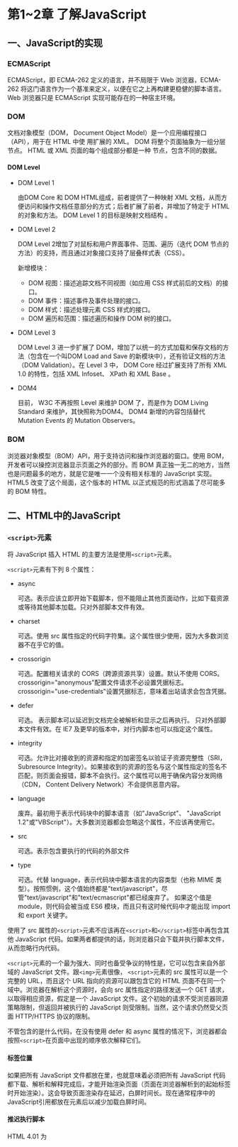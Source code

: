 # 第1~2章 了解JavaScript

## 一、JavaScript的实现

### ECMAScript

ECMAScript，即 ECMA-262 定义的语言，并不局限于 Web 浏览器，ECMA-262 将这门语言作为一个基准来定义，以便在它之上再构建更稳健的脚本语言。Web 浏览器只是 ECMAScript 实现可能存在的一种宿主环境。

### DOM

文档对象模型（DOM， Document Object Model）是一个应用编程接口（API），用于在 HTML 中使
用扩展的 XML。 DOM 将整个页面抽象为一组分层节点。 HTML 或 XML 页面的每个组成部分都是一种
节点，包含不同的数据。

#### DOM Level

- DOM Level 1

  由DOM Core 和 DOM HTML组成，前者提供了一种映射 XML 文档，从而方便访问和操作文档任意部分的方式；后者扩展了前者，并增加了特定于 HTML 的对象和方法。 DOM Level 1 的目标是映射文档结构 。

- DOM Level 2

  DOM Level 2增加了对鼠标和用户界面事件、范围、遍历（迭代 DOM 节点的方法）的支持，而且通过对象接口支持了层叠样式表（CSS）。

  新增模块：

  - DOM 视图：描述追踪文档不同视图（如应用 CSS 样式前后的文档）的接口。
  - DOM 事件：描述事件及事件处理的接口。
  - DOM 样式：描述处理元素 CSS 样式的接口。
  - DOM 遍历和范围：描述遍历和操作 DOM 树的接口。

- DOM Level 3

  DOM Level 3 进一步扩展了 DOM，增加了以统一的方式加载和保存文档的方法（包含在一个叫DOM Load and Save 的新模块中），还有验证文档的方法（DOM Validation）。在 Level 3 中， DOM Core 经过扩展支持了所有 XML 1.0 的特性，包括 XML Infoset、 XPath 和 XML Base 。

- DOM4

  目前， W3C 不再按照 Level 来维护 DOM 了，而是作为 DOM Living Standard 来维护，其快照称为DOM4。 DOM4 新增的内容包括替代 Mutation Events 的 Mutation Observers。

### BOM

浏览器对象模型（BOM）API，用于支持访问和操作浏览器的窗口。使用 BOM，开发者可以操控浏览器显示页面之外的部分。而 BOM 真正独一无二的地方，当然也是问题最多的地方，就是它是唯一一个没有相关标准的 JavaScript 实现。 HTML5 改变了这个局面，这个版本的 HTML 以正式规范的形式涵盖了尽可能多的 BOM 特性。

## 二、HTML中的JavaScript

### `<script>`元素

将 JavaScript 插入 HTML 的主要方法是使用`<script>`元素。

`<script>`元素有下列 8 个属性：

- async

  可选。表示应该立即开始下载脚本，但不能阻止其他页面动作，比如下载资源或等待其他脚本加载。只对外部脚本文件有效。

- charset

  可选。使用 src 属性指定的代码字符集。这个属性很少使用，因为大多数浏览器不在乎它的值。

- crossorigin

  可选。配置相关请求的 CORS（跨源资源共享）设置。默认不使用 CORS。crossorigin="anonymous"配置文件请求不必设置凭据标志。 crossorigin="use-credentials"设置凭据标志，意味着出站请求会包含凭据。

- defer

  可选。 表示脚本可以延迟到文档完全被解析和显示之后再执行。 只对外部脚本文件有效。在 IE7 及更早的版本中，对行内脚本也可以指定这个属性。

- integrity

  可选。允许比对接收到的资源和指定的加密签名以验证子资源完整性（SRI，Subresource Integrity）。如果接收到的资源的签名与这个属性指定的签名不匹配，则页面会报错，脚本不会执行。这个属性可以用于确保内容分发网络（CDN， Content Delivery Network）不会提供恶意内容。

- language

  废弃。最初用于表示代码块中的脚本语言（如"JavaScript"、 "JavaScript 1.2"或"VBScript"）。大多数浏览器都会忽略这个属性，不应该再使用它。

- src

  可选。表示包含要执行的代码的外部文件

- type

  可选。代替 language，表示代码块中脚本语言的内容类型（也称 MIME 类型）。按照惯例，这个值始终都是"text/javascript"，尽管"text/javascript"和"text/ecmascript"都已经废弃了。 如果这个值是 module，则代码会被当成 ES6 模块，而且只有这时候代码中才能出现 import 和 export 关键字。

使用了 src 属性的`<script>`元素不应该再在`<script>`和`</script>`标签中再包含其他 JavaScript 代码。如果两者都提供的话，则浏览器只会下载并执行脚本文件，从而忽略行内代码。

`<script>`元素的一个最为强大、同时也备受争议的特性是，它可以包含来自外部域的 JavaScript 文件。跟`<img>`元素很像， `<script>`元素的 src 属性可以是一个完整的 URL，而且这个 URL 指向的资源可以跟包含它的 HTML 页面不在同一个域中。浏览器在解析这个资源时，会向 src 属性指定的路径发送一个 GET 请求，以取得相应资源，假定是一个 JavaScript 文件。这个初始的请求不受浏览器同源策略限制，但返回并被执行的 JavaScript 则受限制。当然，这个请求仍然受父页面 HTTP/HTTPS 协议的限制。

不管包含的是什么代码，在没有使用 defer 和 async 属性的情况下，浏览器都会按照`<script>`在页面中出现的顺序依次解释它们。

#### 标签位置

如果把所有 JavaScript 文件都放在<head>里，也就意味着必须把所有 JavaScript 代码都下载、解析和解释完成后，才能开始渲染页面（页面在浏览器解析到<body>的起始标签时开始渲染）。这会导致页面渲染存在延迟，白屏时间长。现在通常程序中的JavaScript引用都放在<body>元素后以减少加载白屏时间。

#### 推迟执行脚本

HTML 4.01 为<script>元素定义了一个叫 defer 的属性。这个属性表示脚本在执行的时候不会改变页面的结构。也就是说，脚本会被延迟到整个页面都解析完毕后再运行。因此，在<script>元素上设置 defer 属性，相当于告诉浏览器**立即下载，但延迟执行**。

```html
<script defer src="example1.js"></script>
<script defer src="example2.js"></script>
```

上面例子，第一个推迟的脚 本会在第二个推迟的脚本之前执行，而且两者都会在 DOMContentLoaded 事件之前执行。不过在实际当中，推迟执行的脚本不一定总会按顺序执行或者在 DOMContentLoaded 事件之前执行，因此最好只包含一个这样的脚本。

#### 异步执行脚本

HTML5 为<script>元素定义了 async 属性，与 defer 类似，它只适用于外部脚本，会告诉浏览器立即开始下载。不过，标记为 async 的脚本不保证能按照它们出现的次序执行。

async 属性告诉浏览器，不必等脚本下载和执行完后再加载页面，同样也不必等到该异步脚本下载和执行后再加载其他脚本。因此，异步脚本不应该在加载期间修改 DOM。

异步脚本保证会在页面的 load 事件前执行，但可能会在 DOMContentLoaded 之前或之后。

#### 动态加载脚本

除了静态在HTML中引入，通过向 DOM 中动态添加 script 元素同样可以加载指定的脚本。只要创建一个 script 元素并将其添加到 DOM 即可。

默认情况下， 以这种方式创建的<script>元素是以异步方式加载的，相当于添加了 async 属性。不过这样做可能会 有问题，因为所有浏览器都支持 createElement()方法，但不是所有浏览器都支持 async 属性。因此，如果要统一动态脚本的加载行为，可以明确将其设置为同步加载。

```javascript
let script = document.createElement('script');
script.src = 'gibberish.js';
script.async = false; 
document.head.appendChild(script);
```

以这种方式获取的资源对浏览器预加载器是不可见的。这会严重影响它们在资源获取队列中的优先级。根据应用程序的工作方式以及怎么使用，这种方式可能会严重影响性能。要想让预加载器知道这些动态请求文件的存在，可以在文档头部显式声明它们：

```html
<link rel="preload" href="gibberish.js">
```

### 行内代码和外部文件

通常认为最佳实践是尽可能将 JavaScript 代 码放在外部文件中。使用外部文件的优点：

* 可维护性

  JavaScript 代码如果分散到很多 HTML 页面，会导致维护困难。而用一个目录保存 所有 JavaScript 文件，则更容易维护，这样开发者就可以独立于使用它们的 HTML 页面来编辑代码。

* 缓存

  浏览器会根据特定的设置缓存所有外部链接的 JavaScript 文件，这意味着如果两个页面都用到同一个文件，则该文件只需下载一次。这最终意味着页面加载更快。

* 适应未来

  通过把 JavaScript 放到外部文件中，就不必考虑用 XHTML 或前面提到的注释黑科技。 包含外部 JavaScript 文件的语法在 HTML 和 XHTML 中是一样的。

### 文档模式

文档模式有三种：

* 标准模式（standards mode）

* 准标准模式（almost standards mode）

  支持很多标准的特性，但是没有标准规定得那么严格。主要区别在于如何对待图片元素周围的空白（在表格中使用图片时最明显）。

* 混杂模式（quirks mode）

  混杂模式在所有浏览器中都以省略文档开头的 doctype 声明作为开关。混杂模式在不同浏览器中的差异非常大，不使用黑科技基本上就没有浏览器一致性可言。

可以使用 doctype 切换文档模式

```html
<!-- HTML 4.01 Strict --> <!DOCTYPE HTML PUBLIC "-//W3C//DTD HTML 4.01//EN" "http://www.w3.org/TR/html4/strict.dtd">

<!-- HTML 4.01 Transitional --> <!DOCTYPE HTML PUBLIC "-//W3C//DTD HTML 4.01 Transitional//EN" "http://www.w3.org/TR/html4/loose.dtd">

<!-- HTML 4.01 Frameset --> <!DOCTYPE HTML PUBLIC "-//W3C//DTD HTML 4.01 Frameset//EN" "http://www.w3.org/TR/html4/frameset.dtd">
```

### `<noscript>`元素

`<noscript>` 元素用于给不支持 JavaScript 的浏览器或者被用户关闭JavaScript支持的浏览器提供替代内容。

`<noscript>`元素可以包含任何可以出现在`<body>`中的 HTML 元素，`<script>`除外。